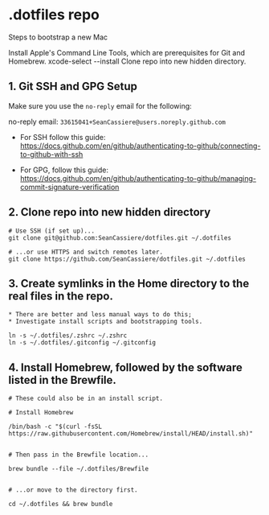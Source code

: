 # .dotfiles repo

Steps to bootstrap a new Mac

Install Apple's Command Line Tools, which are prerequisites for Git and Homebrew.
xcode-select --install
Clone repo into new hidden directory.

## 1. Git SSH and GPG Setup

Make sure you use the `no-reply` email for the following:

no-reply email: `33615041+SeanCassiere@users.noreply.github.com`

- For SSH follow this guide: https://docs.github.com/en/github/authenticating-to-github/connecting-to-github-with-ssh

- For GPG, follow this guide: https://docs.github.com/en/github/authenticating-to-github/managing-commit-signature-verification

## 2. Clone repo into new hidden directory

```
# Use SSH (if set up)...
git clone git@github.com:SeanCassiere/dotfiles.git ~/.dotfiles

# ...or use HTTPS and switch remotes later.
git clone https://github.com/SeanCassiere/dotfiles.git ~/.dotfiles
```

## 3. Create symlinks in the Home directory to the real files in the repo.

```
* There are better and less manual ways to do this;
* Investigate install scripts and bootstrapping tools.

ln -s ~/.dotfiles/.zshrc ~/.zshrc
ln -s ~/.dotfiles/.gitconfig ~/.gitconfig
```

## 4. Install Homebrew, followed by the software listed in the Brewfile.

```
# These could also be in an install script.

# Install Homebrew

/bin/bash -c "$(curl -fsSL https://raw.githubusercontent.com/Homebrew/install/HEAD/install.sh)"


# Then pass in the Brewfile location...

brew bundle --file ~/.dotfiles/Brewfile


# ...or move to the directory first.

cd ~/.dotfiles && brew bundle
```
